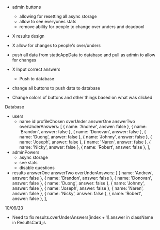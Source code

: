 - admin buttons

  - allowing for resetting all async storage
  - allow to see everyones stats
  - remove ability for people to change over unders and deadpool

- X results design

- X allow for changes to people's over/unders

- push all data from staticAppData to database and pull as admin to allow for changes

- X Input correct answers

  - Push to database

- change all buttons to push data to database

- Change colors of buttons and other things based on what was clicked

Database

- users
  - name
    id
    profileChosen
    overUnder
    answerOne
    answerTwo
    overUnderAnswers: [
    { name: 'Andrew', answer: false },
    { name: 'Brandon', answer: false },
    { name: 'Donovan', answer: false },
    { name: 'Duong', answer: false },
    { name: 'Johnny', answer: false },
    { name: 'Joseph', answer: false },
    { name: 'Naren', answer: false },
    { name: 'Nicky', answer: false },
    { name: 'Robert', answer: false },
    ],
- adminPowers
  - async storage
  - see stats
  - disable questions
- results
  answerOne
  answerTwo
  overUnderAnswers: [
  { name: 'Andrew', answer: false },
  { name: 'Brandon', answer: false },
  { name: 'Donovan', answer: false },
  { name: 'Duong', answer: false },
  { name: 'Johnny', answer: false },
  { name: 'Joseph', answer: false },
  { name: 'Naren', answer: false },
  { name: 'Nicky', answer: false },
  { name: 'Robert', answer: false },
  ],

10/09/23

- Need to fix results.overUnderAnswers[index + 1].answer in className in ResultsCard,js
